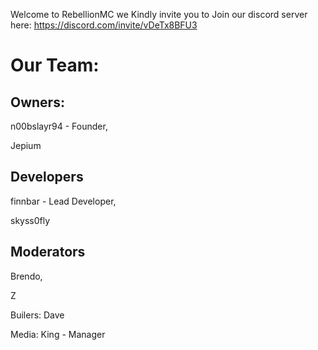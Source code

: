Welcome to RebellionMC
we Kindly invite you to Join our discord server here:
https://discord.com/invite/vDeTx8BFU3

# Our Team:
## Owners:
n00bslayr94 - Founder,

Jepium

## Developers
finnbar - Lead Developer,

skyss0fly

## Moderators
Brendo, 

Z

Builers:
Dave

Media:
King - Manager
